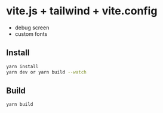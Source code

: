 # vite.js + tailwind + vite.config

- debug screen
- custom fonts

## Install

```sh
yarn install
yarn dev or yarn build --watch
```

## Build

```sh
yarn build
```
